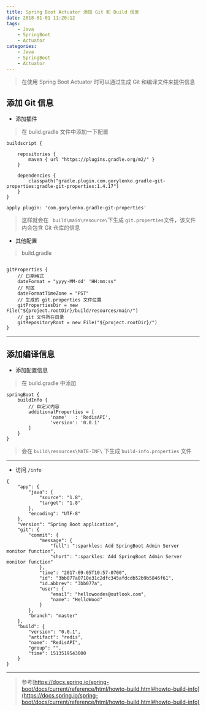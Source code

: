 ```yaml
---
title: Spring Boot Actuator 添加 Git 和 Build 信息
date: 2018-01-01 11:20:12
tags:
    - Java
    - SpringBoot 
    - Actuator
categories: 
    - Java
    - SpringBoot
    - Actuator
---
```

> 在使用 Spring Boot Actuator 时可以通过生成 Git 和编译文件来提供信息

## 添加 Git 信息
- 添加插件
> 在 build.gradle 文件中添加一下配置

```
buildscript {
 
    repositories {
        maven { url "https://plugins.gradle.org/m2/" }
    }

    dependencies {
        classpath("gradle.plugin.com.gorylenko.gradle-git-properties:gradle-git-properties:1.4.17")
    }
}

apply plugin: 'com.gorylenko.gradle-git-properties'

```
> 这样就会在 ` build\main\resource\`下生成 `git.properties`文件，该文件内会包含 Git 仓库的信息

- 其他配置
> build.gradle
```

gitProperties {
    // 日期格式
    dateFormat = "yyyy-MM-dd' 'HH:mm:ss"
    // 时区
    dateFormatTimeZone = "PST"
    // 生成的 git.properties 文件位置
    gitPropertiesDir = new File("${project.rootDir}/build/resources/main/")
    // git 文件所在目录
    gitRepositoryRoot = new File("${project.rootDir}/")
}

```
-------------------------------------
## 添加编译信息
- 添加配置信息
> 在 build.gradle 中添加

```
springBoot {
    buildInfo {
        // 自定义内容
        additionalProperties = [
                'name'   : 'RedisAPI',
                'version': '0.0.1'
        ]
    }
}

```
> 会在 `build\resources\MATE-INF\` 下生成 `build-info.properties` 文件

-------------------------------------

- 访问 `/info`

```
{
    "app": {
        "java": {
            "source": "1.8",
            "target": "1.8"
        },
        "encoding": "UTF-8"
    },
    "version": "Spring Boot application",
    "git": {
        "commit": {
            "message": {
                "full": ":sparkles: Add SpringBoot Admin Server monitor function",
                "short": ":sparkles: Add SpringBoot Admin Server monitor function"
            },
            "time": "2017-09-05T10:57-0700",
            "id": "3bb077a0710e31c2dfc345afdcdb52b9b5846f61",
            "id.abbrev": "3bb077a",
            "user": {
                "email": "hellowoodes@outlook.com",
                "name": "HelloWood"
            }
        },
        "branch": "master"
    },
    "build": {
        "version": "0.0.1",
        "artifact": "redis",
        "name": "RedisAPI",
        "group": "",
        "time": 1513519543000
    }
}
```

-------------------------------------

> 参考[https://docs.spring.io/spring-boot/docs/current/reference/html/howto-build.html#howto-build-info](https://docs.spring.io/spring-boot/docs/current/reference/html/howto-build.html#howto-build-info)